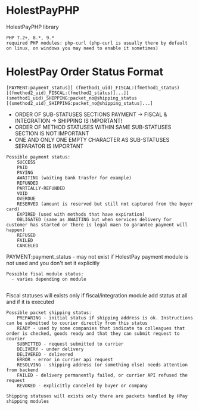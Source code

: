 # HolestPayPHP
 HolestPayPHP library
 ```shell
PHP 7.2+, 8.*, 9.*
required PHP modules: php-curl (php-curl is usually there by default on linux, on windows you may need to enable it sometimes)
```

# HolestPay Order Status Format

```shell
[PAYMENT:payment_status][ (fmethod1_uid)_FISCAL:(fmethod1_status) [(fmethod2_uid)_FISCAL:(fmethod2_status)]...][ (smethod1_uid)_SHIPPING:packet_no@shipping_status [(smethod2_uid)_SHIPPING:packet_no@shipping_status]...]
```

* ORDER OF SUB-STATUSES SECTIONS PAYMENT -> FISCAL & INTEGRATION  ->  SHIPPING IS IMPORTANT! 
* ORDER OF METHOD STATUSES WITHIN SAME SUB-STATUSES SECTION IS NOT IMPORTANT
* ONE AND ONLY ONE EMPTY CHARACTER AS SUB-STATUSES SEPARATOR IS IMPORTANT 

```shell
Possible payment status:
    SUCCESS
    PAID
	PAYING
    AWAITING (waiting bank trasfer for example)
    REFUNDED
    PARTIALLY-REFUNDED
    VOID
	OVERDUE
    RESERVED (amount is reserved but still not captured from the buyer card)
    EXPIRED (used with methods that have expiration)
    OBLIGATED (same as AWAITING but when services delivery for customer has started or there is legal maen to garantee payment will happen)
    REFUSED
	FAILED
	CANCELED
```
 PAYMENT:payment_status - may not exist if HolestPay payment module is not used and you don't set it explicitly     

```shell
Possible fisal module status:
  - varies depending on module
    
```
Fiscal statuses will exists only if fiscal/integration module add status at all and if it is executed

```shell
Possible packet shipping status: 
    PREPARING - initial status if shipping address is ok. Instructions can be submitted to courier directly from this status
    READY - used by some companies that indicate to colleagues that order is checked, goods ready and that they can submit request to courier
    SUBMITTED - request submitted to currier
    DELIVERY - under delivery
    DELIVERED - delivered
    ERROR - error in currier api request
    RESOLVING - shipping address (or something else) needs attention from backend
    FAILED - delivery permanently failed, or currier API refused the request
    REVOKED - explicitly canceled by buyer or company
```
    Shipping statuses will exists only there are packets handled by HPay shipping modules

    